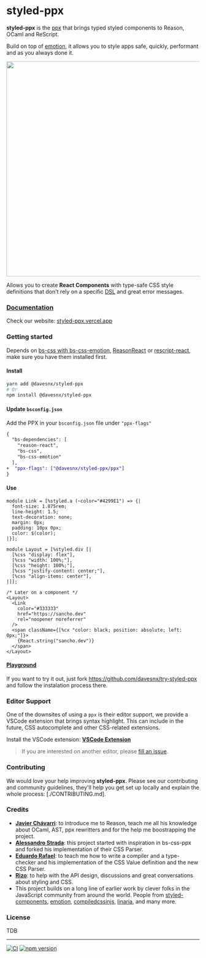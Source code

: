 <h1>styled-ppx</h1>

**styled-ppx** is the [ppx](https://victor.darvariu.me/jekyll/update/2018/06/19/ppx-tutorial.html) that brings typed styled components to Reason, OCaml and ReScript.

Build on top of [emotion](https://emotion.sh), it allows you to style apps safe, quickly, performant and as you always done it.

<p align="left">
  <img width="560px" src="./docs/images/demo.png" />
</p>

Allows you to create **React Components** with type-safe CSS style definitions that don't rely on a specific [DSL](https://en.wikipedia.org/wiki/Domain-specific_language) and great error messages.

### [Documentation](https://styled-ppx.vercel.app)
<!-- Add documentation index links -->
Check our website: [styled-ppx.vercel.app](https://styled-ppx.vercel.app)

### Getting started

Depends on [bs-css with bs-css-emotion](https://github.com/giraud/bs-css), [ReasonReact](https://reasonml.github.io/reason-react/) or [rescript-react](https://github.com/rescript-lang/rescript-react), make sure you have them installed first.

#### Install

```bash
yarn add @davesnx/styled-ppx
# Or
npm install @davesnx/styled-ppx
```

#### Update `bsconfig.json`

Add the PPX in your `bsconfig.json` file under `"ppx-flags"`

```diff
{
  "bs-dependencies": [
    "reason-react",
    "bs-css",
    "bs-css-emotion"
  ],
+  "ppx-flags": ["@davesnx/styled-ppx/ppx"]
}
```

#### Use

```reason
module Link = [%styled.a (~color="#4299E1") => {|
  font-size: 1.875rem;
  line-height: 1.5;
  text-decoration: none;
  margin: 0px;
  padding: 10px 0px;
  color: $(color);
|}];

module Layout = [%styled.div [|
  [%css "display: flex"],
  [%css "width: 100%;"],
  [%css "height: 100%;"],
  [%css "justify-content: center;"],
  [%css "align-items: center"],
|]];

/* Later on a component */
<Layout>
  <Link
    color="#333333"
    href="https://sancho.dev"
    rel="noopener noreferrer"
  />
  <span className={[%cx "color: black; position: absolute; left: 0px;"]}>
    {React.string("sancho.dev")}
  </span>
</Layout>
```

#### [Playground](https://github.com/davesnx/try-styled-ppx)
If you want to try it out, just fork https://github.com/davesnx/try-styled-ppx and follow the instalation process there.

### Editor Support
One of the downsites of using a `ppx` is their editor support, we provide a VSCode extension that brings syntax highlight. This can include in the future, CSS autocomplete and other CSS-related extensions.

Install the VSCode extension: **[VSCode Extension](https://marketplace.visualstudio.com/items?itemName=davesnx.vscode-styled-ppx)**

> If you are interested on another editor, please [fill an issue](https://github.com/davesnx/styled-ppx/issues/new).

### Contributing
We would love your help improving **styled-ppx**. Please see our contributing and community guidelines, they'll help you get set up locally and explain the whole process: [./CONTRIBUTING.md].

### Credits
- [**Javier Chávarri**](https://github.com/jchavarri): to introduce me to Reason, teach me all his knowledge about OCaml, AST, ppx rewritters and for the help me boostrapping the project.
- [**Alessandro Strada**](https://github.com/astrada): this project started with inspiration in bs-css-ppx and forked his implementation of their CSS Parser.
- [**Eduardo Rafael**](https://github.com/EduardoRFS/): to teach me how to write a compiler and a type-checker and his implementation of the CSS Value definition and the new CSS Parser.
- [**Rizo**](https://github.com/rizo): to help with the API design, discussions and great conversations about styling and CSS.
- This project builds on a long line of earlier work by clever folks in the JavaScript community from around the world. People from [styled-components](https://github.com/styled-components/styled-components), [emotion](https://github.com/emotion-js/emotion), [compiledcssinjs](https://github.com/atlassian-labs/compiled), [linaria](https://github.com/callstack/linaria), and many more.

### License

TDB

---

<a href="https://github.com/davesnx/styled-ppx/actions"><img alt="CI" src="https://github.com/davesnx/styled-ppx/workflows/CI/badge.svg"></a> <a href="https://badge.fury.io/js/%40davesnx%2Fstyled-ppx"><img src="https://badge.fury.io/js/%40davesnx%2Fstyled-ppx.svg" alt="npm version"></a>
